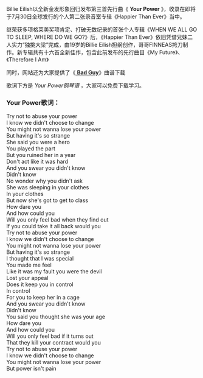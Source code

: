 

Billie Eilish以全新金发形象回归发布第三首先行曲《 **Your Power**
》，收录在即将于7月30日全球发行的个人第二张录音室专辑《Happier Than Ever》当中。

继荣获多项格莱美奖项肯定、打破无数纪录的首张个人专辑《WHEN WE ALL GO TO SLEEP, WHERE DO WE GO?》后，《Happier
Than Ever》依旧凭借兄妹二人实力“独挑大梁”完成，由19岁的Billie
Eilish担纲创作，哥哥FINNEAS挎刀制作。新专辑共有十六首全新佳作，包含此前发布的先行曲目《My Future》、《Therefore I Am》

同时，网站还为大家提供了《[ **Bad Guy**](Music-10314-Bad-Guy-Billie-Eilish.html "Bad
Guy")》曲谱下载

歌词下方是 _Your Power钢琴谱_ ，大家可以免费下载学习。

### Your Power歌词：

Try not to abuse your power  
I know we didn't choose to change  
You might not wanna lose your power  
But having it's so strange  
She said you were a hero  
You played the part  
But you ruined her in a year  
Don't act like it was hard  
And you swear you didn't know  
Didn't know  
No wonder why you didn't ask  
She was sleeping in your clothes  
In your clothes  
But now she's got to get to class  
How dare you  
And how could you  
Will you only feel bad when they find out  
If you could take it all back would you  
Try not to abuse your power  
I know we didn't choose to change  
You might not wanna lose your power  
But having it's so strange  
I thought that I was special  
You made me feel  
Like it was my fault you were the devil  
Lost your appeal  
Does it keep you in control  
In control  
For you to keep her in a cage  
And you swear you didn't know  
Didn't know  
You said you thought she was your age  
How dare you  
And how could you  
Will you only feel bad if it turns out  
That they kill your contract would you  
Try not to abuse your power  
I know we didn't choose to change  
You might not wanna lose your power  
But power isn't pain

